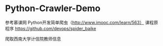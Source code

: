 # Python-Crawler-Demo
参考慕课网 Python开发简单爬虫（http://www.imooc.com/learn/563）
课程原程序 https://github.com/devops/spider_baike

爬取西南大学计信院教师信息

